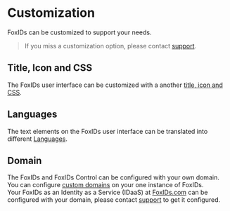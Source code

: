 # Customization

FoxIDs can be customized to support your needs. 

> If you miss a customization option, please contact [support](https://www.foxids.com/support).

## Title, Icon and CSS

The FoxIDs user interface can be customized with a another [title, icon and CSS](title-icon-css.md).

## Languages

The text elements on the FoxIDs user interface can be translated into different [Languages](language.md).

## Domain

The FoxIDs and FoxIDs Control can be configured with your own domain. You can configure [custom domains](deployment#custom-domains) on your one instance of FoxIDs.  
Your FoxIDs as an Identity as a Service (IDaaS) at [FoxIDs.com](https://foxids.com) can be configured with your domain, please contact [support](https://www.foxids.com/support) to get it configured.
